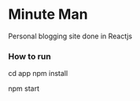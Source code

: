 # Minute Man

Personal blogging site done in Reactjs

### How to run

cd app
npm install

npm start

